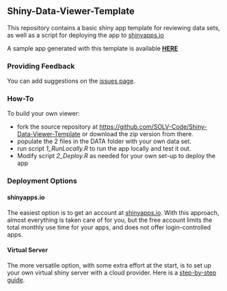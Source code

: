 ## Shiny-Data-Viewer-Template
This repository contains a basic shiny app template for reviewing data sets, as well as a script for deploying the app to [shinyapps.io](shinyapps.io)

A sample app generated with this template is available [**HERE**](https://solv-code.shinyapps.io/GenericDataViewer/)


### Providing Feedback


You can add suggestions on the [issues  page](https://github.com/SOLV-Code/Shiny-Data-Viewer-Template/issues).

### How-To

To build your own viewer:
* fork the source repository at https://github.com/SOLV-Code/Shiny-Data-Viewer-Template or download the zip version from there.
* populate the 2 files in the DATA folder with your own data set.
* run script *1_RunLocally.R* to run the app locally and test it out.
* Modify script *2_Deploy.R* as needed for your own set-up to deploy the app


### Deployment Options

#### shinyapps.io

The easiest option is to get an account at [shinyapps.io](https://www.shinyapps.io/).
With this approach, almost everything is taken care of for you, but the
free account limits the total monthly use time for your apps, and does not
offer login-controlled apps.

#### Virtual Server

The more versatile option, with some extra effort at the start, is to set up your own virtual shiny server with a cloud provider. 
Here is a [step-by-step guide](https://deanattali.com/2015/05/09/setup-rstudio-shiny-server-digital-ocean/).

